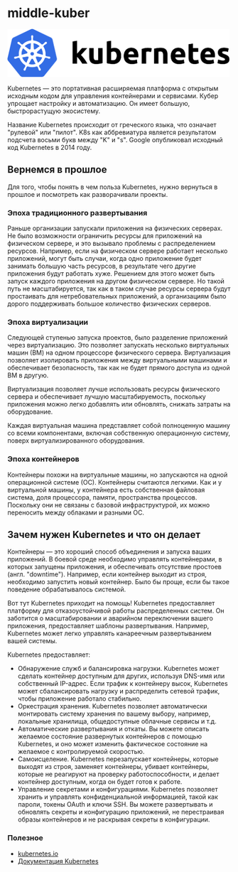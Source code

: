 # middle-kuber

<img src="kuber.png" width="500">

Kubernetes — это портативная расширяемая платформа с открытым исходным кодом для управления контейнерами и сервисами. Кубер упрощает настройку и автоматизацию. Он имеет большую, быстрорастущую экосистему.

Название Kubernetes происходит от греческого языка, что означает "рулевой" или "пилот". K8s как аббревиатура является результатом подсчета восьми букв между "K" и "s". Google опубликовал исходный код Kubernetes в 2014 году.

## Вернемся в прошлое

Для того, чтобы понять в чем польза Kubernetes, нужно вернуться в прошлое и посмотреть как разворачивали проекты.

### Эпоха традиционного развертывания

Раньше организации запускали приложения на физических серверах. Не было возможности ограничить ресурсы для приложений на физическом сервере, и это вызывало проблемы с распределением ресурсов.
Например, если на физическом сервере работает несколько приложений, могут быть случаи, когда одно приложение будет занимать большую часть ресурсов, в результате чего другие приложения будут работать хуже. Решением для этого может быть запуск каждого приложения на другом физическом сервере. Но такой путь не масштабируется, так как в таком случае ресурсы сервера будут простаивать для нетребовательных приложений, а организациям было дорого поддерживать большое количество физических серверов.

### Эпоха виртуализации

Следующей ступенью запуска проектов, было разделение приложений через виртуализацию.
Это позволяет запускать несколько виртуальных машин (ВМ) на одном процессоре физического сервера. Виртуализация позволяет изолировать приложения между виртуальными машинами и обеспечивает безопасность, так как не будет прямого доступа из одной ВМ в другую.

Виртуализация позволяет лучше использовать ресурсы физического сервера и обеспечивает лучшую масштабируемость, поскольку приложения можно легко добавлять или обновлять, снижать затраты на оборудование.

Каждая виртуальная машина представляет собой полноценную машину со всеми компонентами, включая собственную операционную систему, поверх виртуализированного оборудования.

### Эпоха контейнеров

Контейнеры похожи на виртуальные машины, но запускаются на одной операционной системе (ОС). Контейнеры считаются легкими. Как и у виртуальной машины, у контейнера есть собственная файловая система, доля процессора, памяти, пространства процессов. Поскольку они не связаны с базовой инфраструктурой, их можно переносить между облаками и разными ОС.

## Зачем нужен Kubernetes и что он делает

Контейнеры — это хороший способ объединения и запуска ваших приложений. В боевой среде необходимо управлять контейнерами, в которых запущены приложения, и обеспечивать отсутствие простоев (англ. "downtime"). Например, если контейнер выходит из строя, необходимо запустить новый контейнер. Было бы проще, если бы такое поведение обрабатывалось системой.

Вот тут Kubernetes приходит на помощь! Kubernetes предоставляет платформу для отказоустойчивой работы распределенных систем. Он заботится о масштабировании и аварийном переключении вашего приложения, предоставляет шаблоны развертывания. Например, Kubernetes может легко управлять канареечным развертыванием вашей системы.

Kubernetes предоставляет:

- Обнаружение служб и балансировка нагрузки. Kubernetes может сделать контейнер доступным для других, используя DNS-имя или собственный IP-адрес. Если трафик к контейнеру высок, Kubernetes может сбалансировать нагрузку и распределить сетевой трафик, чтобы приложение работало стабильно.
- Оркестрация хранения. Kubernetes позволяет автоматически монтировать систему хранения по вашему выбору, например, локальные хранилища, общедоступные облачные сервисы и т.д.
- Автоматические развертывания и откаты. Вы можете описать желаемое состояние развернутых контейнеров с помощью Kubernetes, и оно может изменить фактическое состояние на желаемое с контролируемой скоростью.
- Самоисцеление. Kubernetes перезапускает контейнеры, которые выходят из строя, заменяет контейнеры, убивает контейнеры, которые не реагируют на проверку работоспособности, и делает контейнер доступным, когда он будет готов к работе.
- Управление секретами и конфигурациями. Kubernetes позволяет хранить и управлять конфиденциальной информацией, такой как пароли, токены OAuth и ключи SSH. Вы можете развертывать и обновлять секреты и конфигурацию приложений, не перестраивая образы контейнеров и не раскрывая секреты в конфигурации.

### Полезное

- [kubernetes.io](https://kubernetes.io/)
- [Документация Kubernetes](https://kubernetes.io/docs/home/)
